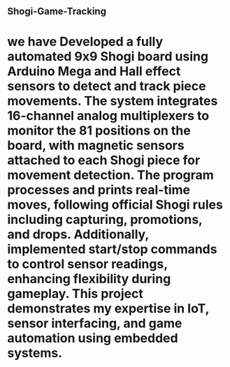## Shogi-Game-Tracking

# we have Developed a fully automated 9x9 Shogi board using Arduino Mega and Hall effect sensors to detect and track piece movements. The system integrates 16-channel analog multiplexers to monitor the 81 positions on the board, with magnetic sensors attached to each Shogi piece for movement detection. The program processes and prints real-time moves, following official Shogi rules including capturing, promotions, and drops. Additionally, implemented start/stop commands to control sensor readings, enhancing flexibility during gameplay. This project demonstrates my expertise in IoT, sensor interfacing, and game automation using embedded systems.
